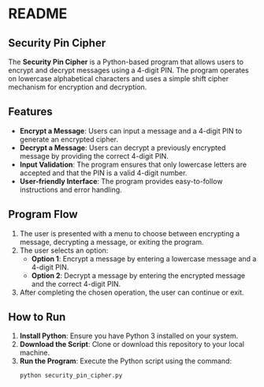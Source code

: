 # README

## Security Pin Cipher

The **Security Pin Cipher** is a Python-based program that allows users to encrypt and decrypt messages using a 4-digit PIN. The program operates on lowercase alphabetical characters and uses a simple shift cipher mechanism for encryption and decryption.

## Features

- **Encrypt a Message**: Users can input a message and a 4-digit PIN to generate an encrypted cipher.
- **Decrypt a Message**: Users can decrypt a previously encrypted message by providing the correct 4-digit PIN.
- **Input Validation**: The program ensures that only lowercase letters are accepted and that the PIN is a valid 4-digit number.
- **User-friendly Interface**: The program provides easy-to-follow instructions and error handling.

## Program Flow

1. The user is presented with a menu to choose between encrypting a message, decrypting a message, or exiting the program.
2. The user selects an option:
   - **Option 1**: Encrypt a message by entering a lowercase message and a 4-digit PIN.
   - **Option 2**: Decrypt a message by entering the encrypted message and the correct 4-digit PIN.
3. After completing the chosen operation, the user can continue or exit.

## How to Run

1. **Install Python**: Ensure you have Python 3 installed on your system.
2. **Download the Script**: Clone or download this repository to your local machine.
3. **Run the Program**: Execute the Python script using the command:
   ```bash
   python security_pin_cipher.py
